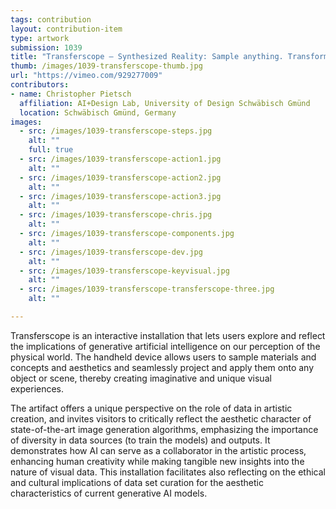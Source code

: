 ```yaml
---
tags: contribution
layout: contribution-item
type: artwork
submission: 1039
title: "Transferscope — Synthesized Reality: Sample anything. Transform everything."
thumb: /images/1039-transferscope-thumb.jpg
url: "https://vimeo.com/929277009"
contributors: 
- name: Christopher Pietsch
  affiliation: AI+Design Lab, University of Design Schwäbisch Gmünd
  location: Schwäbisch Gmünd, Germany
images: 
  - src: /images/1039-transferscope-steps.jpg
    alt: ""
    full: true
  - src: /images/1039-transferscope-action1.jpg
    alt: ""
  - src: /images/1039-transferscope-action2.jpg
    alt: ""
  - src: /images/1039-transferscope-action3.jpg
    alt: ""
  - src: /images/1039-transferscope-chris.jpg
    alt: ""
  - src: /images/1039-transferscope-components.jpg
    alt: ""
  - src: /images/1039-transferscope-dev.jpg
    alt: ""
  - src: /images/1039-transferscope-keyvisual.jpg
    alt: ""
  - src: /images/1039-transferscope-transferscope-three.jpg
    alt: ""

---
```


Transferscope is an interactive installation that lets users explore and
reflect the implications of generative artificial intelligence on our
perception of the physical world. The handheld device allows users to
sample materials and concepts and aesthetics and seamlessly project and
apply them onto any object or scene, thereby creating imaginative and
unique visual experiences.

The artifact offers a unique perspective on the role of data in artistic
creation, and invites visitors to critically reflect the aesthetic
character of state-of-the-art image generation algorithms, emphasizing
the importance of diversity in data sources (to train the models) and
outputs. It demonstrates how AI can serve as a collaborator in the
artistic process, enhancing human creativity while making tangible new
insights into the nature of visual data. This installation facilitates
also reflecting on the ethical and cultural implications of data set
curation for the aesthetic characteristics of current generative AI
models.
